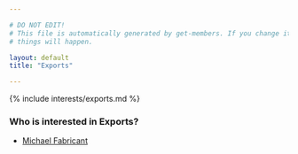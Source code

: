 ```yaml
---

# DO NOT EDIT!
# This file is automatically generated by get-members. If you change it, bad
# things will happen.

layout: default
title: "Exports"

---
```


{% include interests/exports.md %}

### Who is interested in Exports?


* [Michael Fabricant](members/michael-fabricant.html)
